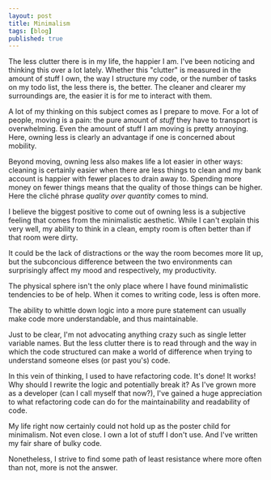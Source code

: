 ```yaml
---
layout: post
title: Minimalism
tags: [blog]
published: true
---
```


The less clutter there is in my life, the happier I am. I've been noticing and thinking this over a lot lately. Whether this "clutter" is measured in the amount of stuff I own, the way I structure my code, or the number of tasks on my todo list, the less there is, the better. The cleaner and clearer my surroundings are, the easier it is for me to interact with them.

A lot of my thinking on this subject comes as I prepare to move. For a lot of people, moving is a pain: the pure amount of *stuff* they have to transport is overwhelming. Even the amount of stuff I am moving is pretty annoying. Here, owning less is clearly an advantage if one is concerned about mobility.

Beyond moving, owning less also makes life a lot easier in other ways: cleaning is certainly easier when there are less things to clean and my bank account is happier with fewer places to drain away to. Spending more money on fewer things means that the quality of those things can be higher. Here the cliché phrase *quality over quantity* comes to mind.

I believe the biggest positive to come out of owning less is a subjective feeling that comes from the minimalistic aesthetic. While I can't explain this very well, my ability to think in a clean, empty room is often better than if that room were dirty.

It could be the lack of distractions or the way the room becomes more lit up, but the subconcious difference between the two environments can surprisingly affect my mood and respectively, my productivity.

<div class='break-short'> </div>

The physical sphere isn't the only place where I have found minimalistic tendencies to be of help. When it comes to writing code, less is often more.

The ability to whittle down logic into a more pure statement can usually make code more understandable, and thus maintainable.

Just to be clear, I'm not advocating anything crazy such as single letter variable names. But the less clutter there is to read through and the way in which the code structured can make a world of difference when trying to understand someone elses (or past you's) code.

In this vein of thinking, I used to have refactoring code. It's done! It works! Why should I rewrite the logic and potentially break it? As I've grown more as a developer (can I call myself that now?), I've gained a huge appreciation to what refactoring code can do for the maintainability and readability of code.

<div class='break-short'> </div>

My life right now certainly could not hold up as the poster child for minimalism. Not even close. I own a lot of stuff I don't use. And I've written my fair share of bulky code.

Nonetheless, I strive to find some path of least resistance where more often than not, more is not the answer.